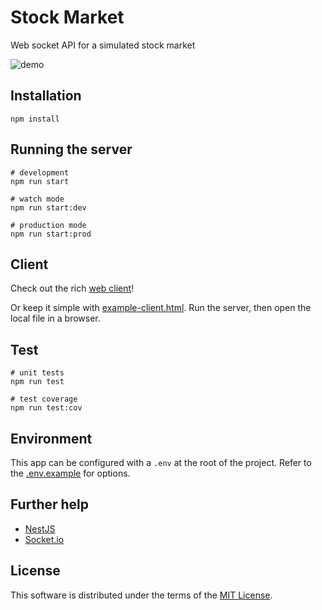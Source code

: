 # Stock Market

Web socket API for a simulated stock market

![demo](https://github.com/jseashell/stock-market-server/blob/main/demo.gif)

## Installation

```shell
npm install
```

## Running the server

```shell
# development
npm run start

# watch mode
npm run start:dev

# production mode
npm run start:prod
```

## Client

Check out the rich [web client](https://www.github.com/jseashell/stock-market-client)!

Or keep it simple with [example-client.html](./example-client.html). Run the server, then open the local file in a browser.

## Test

```shell
# unit tests
npm run test

# test coverage
npm run test:cov
```

## Environment

This app can be configured with a `.env` at the root of the project. Refer to the [.env.example](/.env.example) for options.

## Further help

- [NestJS](https://docs.nestjs.com/)
- [Socket.io](https://socket.io/)

## License

This software is distributed under the terms of the [MIT License](/LICENSE).
